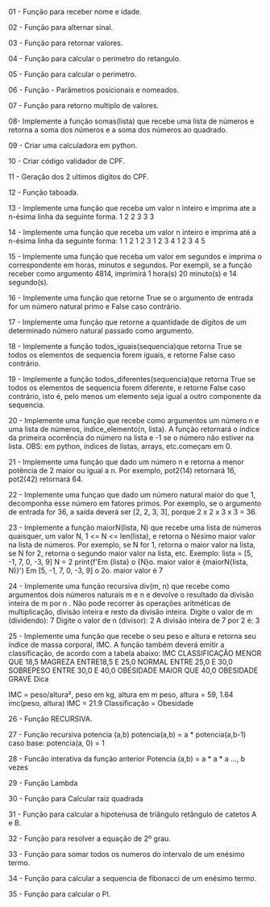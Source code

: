 01 - Função para receber nome e idade. 

02 - Função para alternar sinal. 

03 - Função para retornar valores.

04 - Função para calcular o perimetro do retangulo. 

05 - Função para calcular o perimetro.

06 - Função - Parâmetros posicionais e nomeados.

07 - Função para retorno multiplo de valores. 

08- Implemente a função somas(lista) que recebe uma lista de números e retorna 
a soma dos números e a soma dos números ao quadrado.

09 - Criar uma calculadora em python.

10 - Criar código validador de CPF.

11 - Geração dos 2 ultimos digitos do CPF.

12 - Função taboada.

13 - Implemente uma função que receba um valor n inteiro e imprima ate a n-ésima linha da seguinte forma.
  1 
  2 2 
  3 3 3

14 - Implemente uma função que receba um valor n inteiro e imprima até a n-ésima linha da seguinte forma:
 1 
 1 2 
 1 2 3 
 1 2 3 4 
 1 2 3 4 5 

15 - Implemente uma função que receba um valor em segundos e imprima o correspondente em horas, 
minutos e segundos. Por exempli, se a função receber como argumento 4814, imprimirá
 1 hora(s) 20 minuto(s) e 14 segundo(s).

16 - Implemente uma função que retorne True se o argumento de entrada for um número natural primo e False caso contrário. 

17 - Implemente uma função que retorne a quantidade de dígitos de um determinado número natural passado como argumento.

18 - Implemente a função todos_iguais(sequencia)que retorna True se todos os elementos de sequencia forem iguais, e retorne False caso contrário. 

19 - Implemente a função todos_diferentes(sequencia)que retorna True se todos os elementos de sequencia forem diferente,
e retorne False caso contrário, isto é, pelo menos um elemento seja igual a outro componente da sequencia. 

20 - Implemente uma função que recebe como argumentos um número n e uma lista de números, indice_elemento(n, lista). 
A função retornará o índice da primeira ocorrência do número na lista e -1 se o número não estiver na lista. OBS: em python, índices de listas, arrays, etc.começam em 0.

21 - Implemente uma função que dado um número n e retorna a menor potência de 2 maior ou igual a n. 
Por exemplo, pot2(14) retornará 16, pot2(42) retornará 64.

22 -  Implemente uma funçao que dado um número natural maior do que 1, decomponha esse número em fatores primos. Por exemplo, 
se o argumento de entrada for 36, a saída deverá ser [2, 2, 3, 3], porque 2 x 2 x 3 x 3 = 36.

23 - Implemente a função maiorN(lista, N) que recebe uma lista de números quaisquer, um valor N, 1 <= N <= len(lista),
e retorna o Nésimo maior valor na lista de números. Por exemplo, se N for 1, retorna o maior valor na lista, se N for 2, retorna o segundo maior valor na lista, etc. Exemplo:
 lista = [5, -1, 7, 0, -3, 9] 
 N = 2 
 print{f'Em {lista} o {N}o. maior valor é {maiorN{lista, N)}')
 Em [5, -1, 7, 0, -3, 9] o 2o. maior valor é 7

24 - Implemente uma função recursiva div(m, n) que recebe como argumentos dois números naturais m e n e devolve o resultado da divisão inteira de m por n . Não pode recorrer às operações aritméticas de multiplicação, divisão inteira e resto da divisão inteira.
 Digite o valor de m (dividendo): 7 
 Digite o valor de n (divisor): 2 
 A divisão inteira de 7 por 2 é: 3

25 - Implemente uma função que recebe o seu peso e altura e retorna seu índice de massa corporal, IMC. A função também deverá emitir a classificação, de acordo com a tabela abaixo:
     IMC           CLASSIFICAÇÃO 
 MENOR QUE 18,5         MAGREZA 
 ENTRE18,5 E 25,0       NORMAL 
 ENTRE 25,0 E 30,0      SOBREPESO 
 ENTRE 30,0 E 40,0      OBESIDADE
 MAIOR QUE 40,0         OBESIDADE GRAVE
 Dica

 IMC = peso/altura², peso em kg, altura em m
 peso, altura = 59, 1.64 
 imc(peso, altura) 
 IMC = 21.9 
 Classificação = Obesidade
 

26 - Função RECURSIVA.

27 - Função recursiva potencia (a,b)
potencia(a,b) = a * potencia(a,b-1)
caso base: potencia(a, 0) = 1


28 - Funcão interativa da função anterior
Potencia (a,b) = a * a * a ..., b vezes

29 - Função Lambda 

30 - Função para Calcular raiz quadrada

31 - Função para calcular a hipotenusa de triângulo retângulo de catetos A e B.

32 - Função para resolver a equação de 2º grau. 

33 - Função para somar todos os numeros do intervalo de um enésimo  termo.

34 - Função para calcular a sequencia de fibonacci de um enésimo  termo. 

35 - Função para calcular o PI.